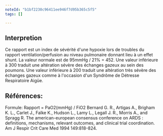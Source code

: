 ```yaml
---
noteId: "b1bf2230c96411ee946f7d95b365c5f5"
tags: []

---
```


## Interpretion

Ce rapport est un index de sévérité d'une hypoxie lors de troubles du rapport ventilation/perfusion au niveau pulmonaire donnant lieu à un effet shunt.
La valeur normale est de 95mmHg / 21% = 452.
Une valeur inférieure à 300 traduit une altération sévère des échanges gazeux au sein des poumons.
Une valeur inférieure à 200 traduit une altération très sévère des échanges gazeux comme à l'occasion d'un Syndrôme de Détresse Respiratoire Aigüe.

## Références:

Formule: Rapport = PaO2(mmHg) / FiO2
Bernard G. R., Artigas A., Brigham K. L., Carlet J., Falke K., Hudson L., Lamy L., Legall J. R., Morris A., and Spragg R. The american-european consensus conference on ARDS : definitions, mechanisms, relevant outcomes, and clinical trial coordination. Am J Respir Crit Care Med 1994 149:818-824.

